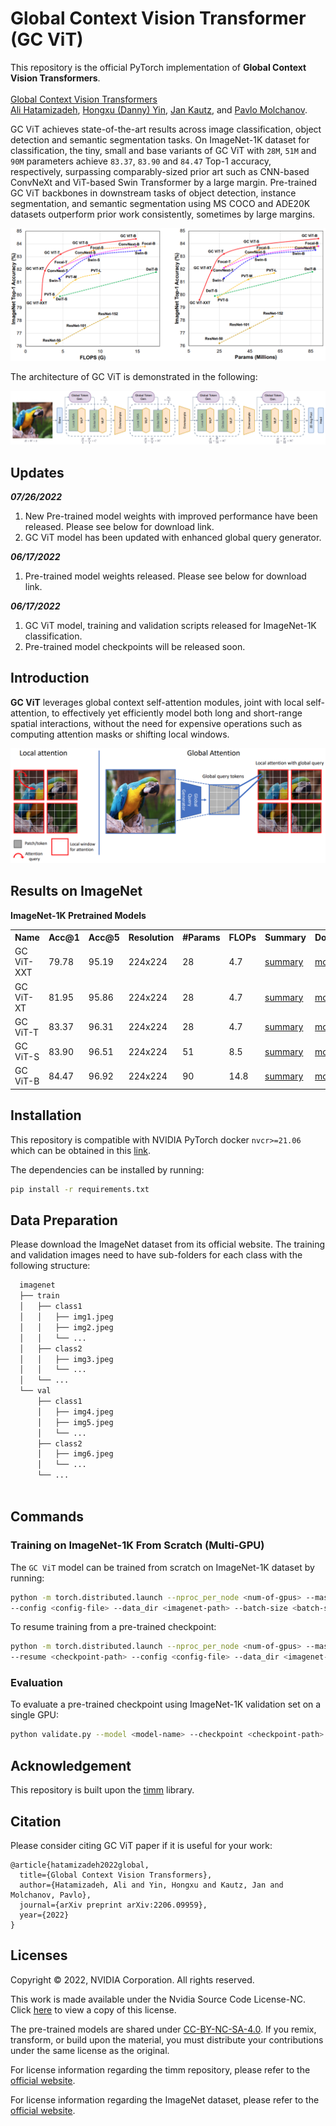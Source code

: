 # Global Context Vision Transformer (GC ViT)

This repository is the official PyTorch implementation of **Global Context Vision Transformers**. \
 \
[Global Context Vision
Transformers](https://arxiv.org/pdf/2206.09959.pdf) \
[Ali Hatamizadeh](http://web.cs.ucla.edu/~ahatamiz),
[Hongxu (Danny) Yin](https://scholar.princeton.edu/hongxu), [Jan Kautz](https://jankautz.com/), 
and [Pavlo Molchanov](https://www.pmolchanov.com/).

GC ViT  achieves state-of-the-art results across image classification, object detection and semantic segmentation tasks. On ImageNet-1K dataset for classification, the tiny, small and base variants of GC ViT with `28M`, `51M` and `90M` parameters achieve `83.37`, `83.90` and `84.47` Top-1 accuracy, respectively, surpassing comparably-sized prior art such as CNN-based ConvNeXt and ViT-based Swin Transformer by a large margin. Pre-trained GC ViT backbones in downstream tasks of object detection, instance segmentation, 
and semantic segmentation using MS COCO and ADE20K datasets outperform prior work consistently, sometimes by large margins.

![teaser](./assets/comp_plots.png)

The architecture of GC ViT is demonstrated in the following:

![teaser](./assets/gc_vit.png)

## Updates

***07/26/2022***

1. New Pre-trained model weights with improved performance have been released. Please see below for download link. 
2. GC ViT model has been updated with enhanced global query generator.
 
***06/17/2022***

1. Pre-trained model weights released. Please see below for download link. 

***06/17/2022***

1. GC ViT model, training and validation scripts released for ImageNet-1K classification.
2. Pre-trained model checkpoints will be released soon. 

## Introduction

**GC ViT** leverages global context self-attention modules, joint with local self-attention, to effectively yet efficiently model both long and short-range spatial interactions, without the need for expensive 
operations such as computing attention masks or shifting local windows.

![teaser](./assets/attention.png)

## Results on ImageNet

**ImageNet-1K Pretrained Models**

<table>
  <tr>
    <th>Name</th>
    <th>Acc@1</th>
    <th>Acc@5</th>
    <th>Resolution</th>
    <th>#Params</th>
    <th>FLOPs</th>
    <th>Summary</th>
    <th>Download </th>
  </tr>
<tr>
    <td>GC ViT-XXT</td>
    <td>79.78</td>
    <td>95.19</td>
    <td>224x224</td>
    <td>28</td>
    <td>4.7</td>
    <td><a href="https://drive.google.com/file/d/12iHMS3qDFPmgD14m4o8ii-KZF04Pr6Yv/view?usp=sharing">summary</a></td>
    <td><a href="https://drive.google.com/file/d/1jjtpQGQWFf-ZHhtYSwjZk92cd-2OaRIn/view?usp=sharing">model</a></td>
</tr>
<tr>
    <td>GC ViT-XT</td>
    <td>81.95</td>
    <td>95.86</td>
    <td>224x224</td>
    <td>28</td>
    <td>4.7</td>
    <td><a href="https://drive.google.com/file/d/15dXCrkoGgY2p2n2-TTH1hGIe2oDzmMrL/view?usp=sharing">summary</a></td>
    <td><a href="https://drive.google.com/file/d/1Rul1151CpW-1p9jBUztZWf_LEnISxMzQ/view?usp=sharing">model</a></td>
</tr>
<tr>
    <td>GC ViT-T</td>
    <td>83.37</td>
    <td>96.31</td>
    <td>224x224</td>
    <td>28</td>
    <td>4.7</td>
    <td><a href="https://drive.google.com/file/d/12pWeqE3sF9Zy86l8Jed_ndDs7j2v1_oB/view?usp=sharing">summary</a></td>
    <td><a href="https://drive.google.com/file/d/1J5YSjDziz3ZMVb-bB3BOdmGvjBDNFIgV/view?usp=sharing">model</a></td>
</tr>

<tr>
    <td>GC ViT-S</td>
    <td>83.90</td>
    <td>96.51</td>
    <td>224x224</td>
    <td>51</td>
    <td>8.5</td>
    <td><a href="https://drive.google.com/file/d/1E_7rB3R4VsvjgyiBGm4pTAHRwA4w0EZZ/view?usp=sharing">summary</a></td>
    <td><a href="https://drive.google.com/file/d/13-mO7k5jyHayJMdEuPJZY2D94WnwT3Mx/view?usp=sharing">model</a></td>
</tr>

<tr>
    <td>GC ViT-B</td>
    <td>84.47</td>
    <td>96.92</td>
    <td>224x224</td>
    <td>90</td>
    <td>14.8</td>
    <td><a href="https://drive.google.com/file/d/1gx4qMNaJl23KJ_1DYHgJnR0YaOQmVMYP/view?usp=sharing">summary</a></td>
    <td><a href="https://drive.google.com/file/d/1BcpxS2EIpnbZdbs0s6L3l7s9-HuSY_io/view?usp=sharing">model</a></td>
</tr>

</table>

## Installation

This repository is compatible with NVIDIA PyTorch docker `nvcr>=21.06` which can be obtained in this 
[link](https://catalog.ngc.nvidia.com/orgs/nvidia/containers/pytorch).

The dependencies can be installed by running:

```bash
pip install -r requirements.txt
```

## Data Preparation

Please download the ImageNet dataset from its official website. The training and validation images need to have
sub-folders for each class with the following structure:

```bash
  imagenet
  ├── train
  │   ├── class1
  │   │   ├── img1.jpeg
  │   │   ├── img2.jpeg
  │   │   └── ...
  │   ├── class2
  │   │   ├── img3.jpeg
  │   │   └── ...
  │   └── ...
  └── val
      ├── class1
      │   ├── img4.jpeg
      │   ├── img5.jpeg
      │   └── ...
      ├── class2
      │   ├── img6.jpeg
      │   └── ...
      └── ...
 
  ```

## Commands

### Training on ImageNet-1K From Scratch (Multi-GPU)

The `GC ViT` model can be trained from scratch on ImageNet-1K dataset by running:

```bash
python -m torch.distributed.launch --nproc_per_node <num-of-gpus> --master_port 11223  train.py \ 
--config <config-file> --data_dir <imagenet-path> --batch-size <batch-size-per-gpu> --tag <run-tag> --model-ema
```

To resume training from a pre-trained checkpoint:

```bash
python -m torch.distributed.launch --nproc_per_node <num-of-gpus> --master_port 11223  train.py \ 
--resume <checkpoint-path> --config <config-file> --data_dir <imagenet-path> --batch-size <batch-size-per-gpu> --tag <run-tag> --model-ema
```

### Evaluation

To evaluate a pre-trained checkpoint using ImageNet-1K validation set on a single GPU:

```bash
python validate.py --model <model-name> --checkpoint <checkpoint-path> --data_dir <imagenet-path> --batch-size <batch-size-per-gpu>
```

## Acknowledgement

This repository is built upon the [timm](https://github.com/rwightman/pytorch-image-models) library. 

## Citation

Please consider citing GC ViT paper if it is useful for your work:

```
@article{hatamizadeh2022global,
  title={Global Context Vision Transformers},
  author={Hatamizadeh, Ali and Yin, Hongxu and Kautz, Jan and Molchanov, Pavlo},
  journal={arXiv preprint arXiv:2206.09959},
  year={2022}
}
```

## Licenses

Copyright © 2022, NVIDIA Corporation. All rights reserved.

This work is made available under the Nvidia Source Code License-NC. Click [here](LICENSE) to view a copy of this license.

The pre-trained models are shared under [CC-BY-NC-SA-4.0](https://creativecommons.org/licenses/by-nc-sa/4.0/). If you remix, transform, or build upon the material, you must distribute your contributions under the same license as the original.

For license information regarding the timm repository, please refer to the [official website](https://github.com/rwightman/pytorch-image-models).

For license information regarding the ImageNet dataset, please refer to the [official website](https://www.image-net.org/). 
